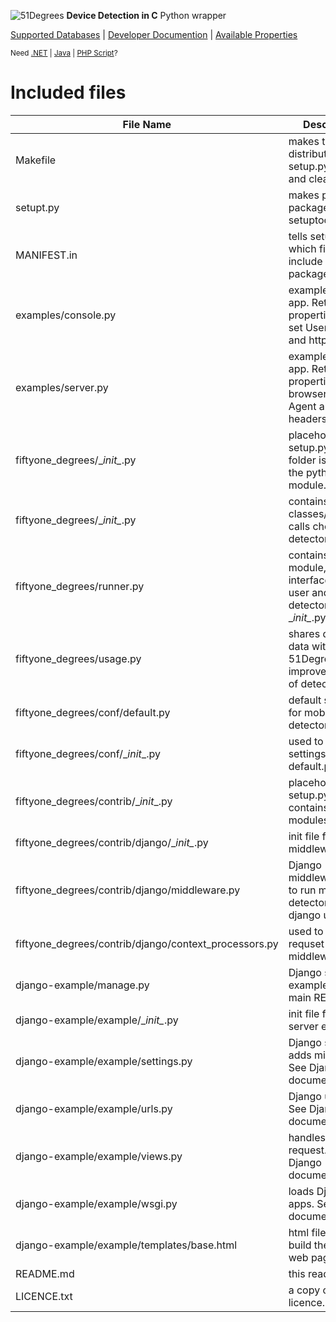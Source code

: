 ![51Degrees](https://51degrees.com/DesktopModules/FiftyOne/Distributor/Logo.ashx?utm_source=github&utm_medium=repository&utm_content=readme_core&utm_campaign=python-open-source "THE Fasstest and Most Accurate Device Detection") **Device Detection in C** Python wrapper

[Supported Databases](https://51degrees.com/compare-data-options?utm_source=github&utm_medium=repository&utm_content=compare-data-options&utm_campaign=python-open-source "Different device databases which can be used with 51Degrees device detection") | [Developer Documention](https://51degrees.com/support/documentation?utm_source=github&utm_medium=repository&utm_content=home-menu&utm_campaign=python-open-source "Full getting started guide and advanced developer documentation") | [Available Properties](https://51degrees.com/resources/property-dictionary?utm_source=github&utm_medium=repository&utm_content=property_dictionary&utm_campaign=python-open-source "View all available properties and values")

<sup>Need [.NET](https://github.com/51Degrees/.NET-Device-Detection "THE Fastest and most Accurate device detection for .NET") | [Java](https://github.com/51Degrees/Java-Device-Detection "THE Fastest and most Accurate device detection for Java") | [PHP Script](https://github.com/51Degrees/51Degrees-PHP)?</sup>

# Included files

File Name | Description
------------ | -------------
Makefile | makes the distribution using setup.py, installs and cleans.
setupt.py | makes python package using setuptools.
MANIFEST.in | tells setup.py which files to include in the package.
examples/console.py | example console app. Returns properties from set User-Agent and http headers.
examples/server.py | example server app. Returns properties from browser User-Agent and http headers.
fiftyone_degrees/\__init\__.py | placeholder, tells setup.py this folder is used for the python module.
fiftyone_degrees/\__init\__.py | contains wrapper classes/functions, calls chosen detector.
fiftyone_degrees/runner.py | contains main module, interfaces with user and calls detector through \__init\__.py.
fiftyone_degrees/usage.py | shares detection data with 51Degrees to improve accuracy of detections.
fiftyone_degrees/conf/default.py | default settings for mobile detector.
fiftyone_degrees/conf/\__init__.py | used to load settings from default.py.
fiftyone_degrees/contrib/\__init__.py | placeholder, tells setup.py this contains python modules.
fiftyone_degrees/contrib/django/\__init\__.py | init file for Django middleware.
fiftyone_degrees/contrib/django/middleware.py | Django middleware, used to run mobile detector for django users.
fiftyone_degrees/contrib/django/context_processors.py | used to send requset to Django middleware.
django-example/manage.py | Django server example. See main README.
django-example/example/\__init\__.py | init file for Django server example.
django-example/example/settings.py | Django settings, adds middleware. See Django documentation.
django-example/example/urls.py | Django urls file. See Django documentation.
django-example/example/views.py | handles server request. See Django documentation.
django-example/example/wsgi.py | loads Django apps. See Django documentation
django-example/example/templates/base.html | html file which build the basic web page.
README.md | this readme file.
LICENCE.txt | a copy of the licence.
